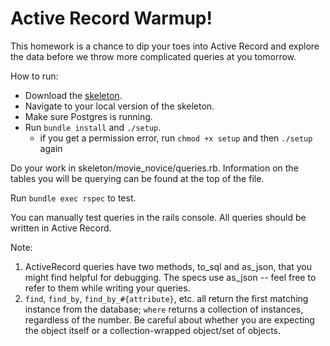 # Active Record Warmup!

This homework is a chance to dip your toes into Active Record and explore the data before we throw more complicated queries at you tomorrow.

How to run:
+ Download the [skeleton][skeleton].
+ Navigate to your local version of the skeleton.
+ Make sure Postgres is running.
+ Run `bundle install` and `./setup`.
  + if you get a permission error, run `chmod +x setup` and then `./setup` again

Do your work in skeleton/movie_novice/queries.rb. Information on the tables you will be querying can be found at the top of the file.

Run `bundle exec rspec` to test.

You can manually test queries in the rails console. All queries should be written in
Active Record.

Note:
1. ActiveRecord queries have two methods, to_sql and as_json, that you might find helpful for debugging. The specs use as_json -- feel free to refer to them while writing your queries.
2. `find`, `find_by`, `find_by_#{attribute}`, etc. all return the first matching instance from
the database; `where` returns a collection of instances, regardless of the number. Be careful about whether you are expecting the object itself or a collection-wrapped object/set of objects.

[skeleton]: ./skeleton.zip?raw=true
